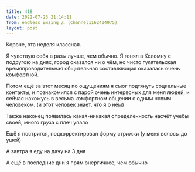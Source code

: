 ```yaml
---
title: 418
date: 2022-07-23 21:14:11
from: endless шизing ⍼ (channel1162404975)
layout: post
---
```


Короче, эта неделя классная.

Я чувствую себя в разы лучше, чем обычно. 
Я гонял в Коломну с подругою на днях, город оказался ни о чём, но чисто гулятельская времяпроводительная общительная составляющая оказалась очень комфортной.

Потом ещё за этот месяц по ощущениям я смог подтянуть социальные контакты, и познакомился с парой очень интересных для меня людей, и сейчас нахожусь в весьма комфортном общении с одним новым человеком. (и этот человек знает, что я о нём)

Также наконец появилась какая-никакая определенность насчёт учебы своей, много груза с плеч упало

Ещё я постригся, подкорректировал форму стрижки (у меня волосы до ушей)

А завтра я еду на дачу на 3 дня

А ещё в последние дни я прям энергичнее, чем обычно
